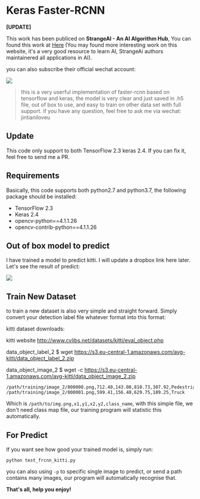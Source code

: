 # Keras Faster-RCNN

**[UPDATE]**

This work has been publiced on **StrangeAI - An AI Algorithm Hub**,  You can found this work at [Here](http://ai.loliloli.pro/) (You may found more interesting work on this website, it's a very good resource to learn AI, StrangeAi authors maintainered all applications in AI).

you can also subscribe their official wechat account:

![](https://i.loli.net/2018/09/03/5b8c9e1fabfc3.png)

> this is a very userful implementation of faster-rcnn based on tensorflow and keras, the model is very clear and just saved in .h5 file, out of box to use, and easy to train on other data set with full support. if you have any question, feel free to ask me via wechat: jintianiloveu

## Update

This code only support to both TensorFlow 2.3 keras 2.4. If you can fix it, feel free to send me a PR.

## Requirements
Basically, this code supports both python2.7 and python3.7, the following package should be installed:

* TensorFlow 2.3
* Keras 2.4
* opencv-python==4.1.1.26
* opencv-contrib-python==4.1.1.26

## Out of box model to predict

I have trained a model to predict kitti. I will update a dropbox link here later. Let's see the result of predict:

<img src="http://opbocoyb4.bkt.clouddn.com/000010.png" align="center">

## Train New Dataset

to train a new dataset is also very simple and straight forward. Simply convert your detection label file whatever format into this format:

kitti dataset downloads:

kitti website
http://www.cvlibs.net/datasets/kitti/eval_object.php

data_object_label_2
$ wget https://s3.eu-central-1.amazonaws.com/avg-kitti/data_object_label_2.zip

data_object_image_2
$ wget -c https://s3.eu-central-1.amazonaws.com/avg-kitti/data_object_image_2.zip


```
/path/training/image_2/000000.png,712.40,143.00,810.73,307.92,Pedestrian
/path/training/image_2/000001.png,599.41,156.40,629.75,189.25,Truck
```
Which is `/path/to/img.png,x1,y1,x2,y2,class_name`, with this simple file, we don't need class map file, our training program will statistic this automatically.

## For Predict

If you want see how good your trained model is, simply run:
```
python test_frcnn_kitti.py
```
you can also using `-p` to specific single image to predict, or send a path contains many images, our program will automatically recognise that.

**That's all, help you enjoy!**
